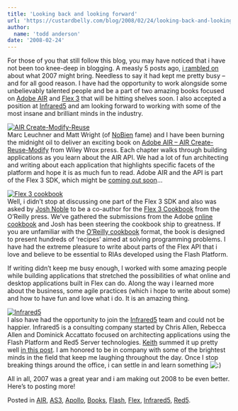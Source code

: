 ```yaml
---
title: 'Looking back and looking forward'
url: 'https://custardbelly.com/blog/2008/02/24/looking-back-and-looking-forward/'
author:
  name: 'todd anderson'
date: '2008-02-24'
---
```


For those of you that still follow this blog, you may have noticed that i have not been too knee-deep in blogging. A measly 5 posts ago, [i rambled on](https://custardbelly.com/blog/?p=58) about what 2007 might bring. Needless to say it had kept me pretty busy – and for all good reason. I have had the opportunity to work alongside some unbelievably talented people and be a part of two amazing books focused on [Adobe AIR](http://labs.adobe.com/technologies/air/) and [Flex 3](http://labs.adobe.com/technologies/flex/) that will be hitting shelves soon. I also accepted a position at [Infrared5](http://www.infrared5.com) and am looking forward to working with some of the most insane and brilliant minds in the industry.

[![AIR Create-Modify-Reuse](http://www.custardbelly.com/blog/images/air_cmr.jpg)](http://www.amazon.com/Adobe-AIR-Create-Modify-Reuse/dp/0470182075/ref=pd_bbs_sr_8?ie=UTF8&s=books&qid=1203806020&sr=8-8)  
Marc Leuchner and Matt Wright (of [NoBien](http://blog.nobien.net/) fame) and I have been burning the midnight oil to deliver an exciting book on [Adobe AIR – AIR Create-Reuse-Modify](http://www.amazon.com/Adobe-AIR-Create-Modify-Reuse/dp/0470182075/ref=pd_bbs_sr_8?ie=UTF8&s=books&qid=1203806020&sr=8-8) from Wiley Wrox press. Each chapter walks through building applications as you learn about the AIR API. We had a lot of fun architecting and writing about each application that highlights specific facets of the platform and hope it is as much fun to read. Adobe AIR and the API is part of the Flex 3 SDK, which might be [coming out soon](http://www.onflex.org/ted/2008/02/flex-30-and-air-10-are-days-away.php)…

[![Flex 3 cookbook](http://www.custardbelly.com/blog/images/cookbook.jpg)](http://www.amazon.com/Flex-3-Cookbook-Joshua-Noble/dp/0596529856/ref=pd_bbs_sr_1?ie=UTF8&s=books&qid=1203806666&sr=8-1)  
Well, i didn’t stop at discussing one part of the Flex 3 SDK and also was asked by [Josh Noble](http://thefactoryfactory.com/wordpress/) to be a co-author for the [Flex 3 Cookbook](http://www.amazon.com/Flex-3-Cookbook-Joshua-Noble/dp/0596529856/ref=pd_bbs_sr_1?ie=UTF8&s=books&qid=1203806666&sr=8-1) from the O’Reilly press. We’ve gathered the submissions from the Adobe [online cookbook](http://www.adobe.com/cfusion/communityengine/index.cfm?event=homepage&productId=2) and Josh has been steering the cookbook ship to greatness. If you are unfamiliar with the [O’Reilly cookbook](http://www.oreilly.com/store/series/cookbooks.csp) format, the book is designed to present hundreds of ‘recipes’ aimed at solving programming problems. I have had the extreme pleasure to write about parts of the Flex API that i love and believe to be essential to RIAs developed using the Flash Platform.

If writing didn’t keep me busy enough, I worked with some amazing people while building applications that stretched the possibilities of what online and desktop applications built in Flex can do. Along the way i learned more about the business, some agile practices (which i hope to write about some) and how to have fun and love what i do. It is an amazing thing.

[![Infrared5](http://www.custardbelly.com/blog/images/infrared5.gif)](http://infrared5.com)  
I also have had the opportunity to join the [Infrared5](http://www.infrared5.com) team and could not be happier. Infrared5 is a consulting company started by Chris Allen, Rebecca Allen and Dominick Accattato focused on architecting applications using the Flash Platform and Red5 Server technologies. [Keith](http://bit-101.com/blog) summed it up pretty well [in this post](http://www.bit-101.com/blog/?p=1163#comments). I am honored to be in company with some of the brightest minds in the field that keep me laughing throughout the day. Once I stop breaking things around the office, i can settle in and learn something ![:)](https://custardbelly.com/blog/wp-includes/images/smilies/icon_smile.gif)

All in all, 2007 was a great year and i am making out 2008 to be even better. Here’s to posting more!

Posted in [AIR](https://custardbelly.com/blog/category/air/), [AS3](https://custardbelly.com/blog/category/as3/), [Apollo](https://custardbelly.com/blog/category/apollo/), [Books](https://custardbelly.com/blog/category/books/), [Flash](https://custardbelly.com/blog/category/flash/), [Flex](https://custardbelly.com/blog/category/flex/), [Infrared5](https://custardbelly.com/blog/category/infrared5/), [Red5](https://custardbelly.com/blog/category/red5/).
